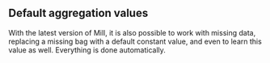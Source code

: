 
## Default aggregation values
With the latest version of Mill, it is also possible to work with missing data, replacing a missing bag with a default constant value, and even to learn this value as well. Everything is done automatically.
